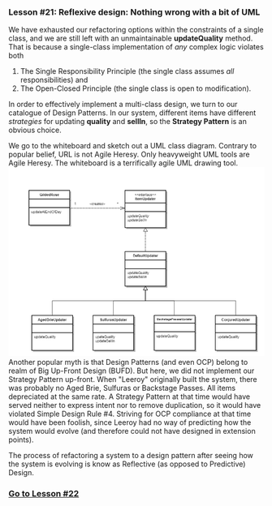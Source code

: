 ### Lesson #21: Reflexive design: Nothing wrong with a bit of UML
We have exhausted our refactoring options within the constraints of a single class, and we are still left with an
unmaintainable **updateQuality** method.  That is because a single-class implementation of _any_ complex
logic violates both
1. The Single Responsibility Principle (the single class assumes _all_ responsibilities) and
2. The Open-Closed Principle (the single class is open to modification).

In order to effectively implement a multi-class design, we turn to our catalogue of Design Patterns.  In our system,
different items have different _strategies_ for updating **quality** and **sellIn**, so the **Strategy Pattern** is an
obvious choice.

We go to the whiteboard and sketch out a UML class diagram.  Contrary to popular belief, URL is not Agile Heresy.  Only
heavyweight UML tools are Agile Heresy.  The whiteboard is a terrifically agile UML drawing tool. 
![](https://github.com/d215steinberg/GildedRose-Java/blob/Lesson%2321/images/Lesson%20%2321.png)
Another popular myth is that Design Patterns (and even OCP) belong to realm of Big Up-Front Design (BUFD).  But here, we
did not implement our Strategy Pattern up-front.  When "Leeroy" originally built the system, there was probably no Aged
Brie, Sulfuras or Backstage Passes.  All items depreciated at the same rate.  A Strategy Pattern at
that time would have served neither to express intent nor to remove duplication, so it would have violated Simple Design
Rule #4.  Striving for OCP compliance at that time would have been foolish, since Leeroy had no way of predicting how
the system would evolve (and therefore could not have designed in extension points).

The process of refactoring a system to a design pattern after seeing how the system is evolving is know as Reflective
(as opposed to Predictive) Design.
### [Go to Lesson #22](https://github.com/d215steinberg/GildedRose-Java/tree/Lesson%2322)